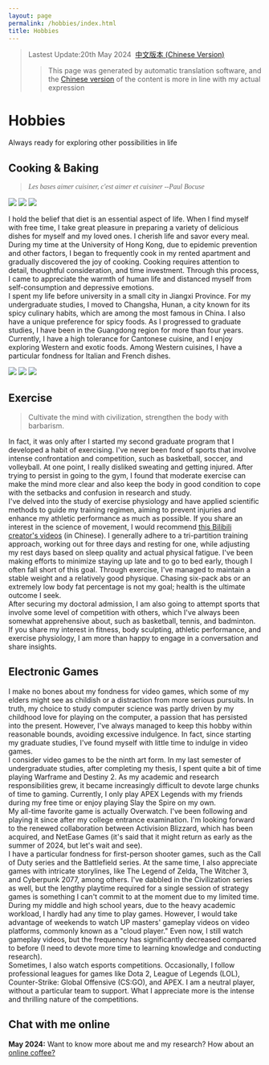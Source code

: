 ```yaml
---
layout: page
permalink: /hobbies/index.html
title: Hobbies
---
```


> Lastest Update:20th May 2024&nbsp;  [中文版本 (Chinese Version)](https://heliumpeng.github.io/file/hobbies-zh/)
>> This page was generated by automatic translation software, and the [Chinese version](https://heliumpeng.github.io/file/hobbies-zh/) of the content is more in line with my actual expression

# Hobbies
Always ready for exploring other possibilities in life

## Cooking & Baking

<!-- <div class="third">
<img src="/images/swimming2.JPG">
<img src="/images/swimming.JPG">
<img src="/images/surfing1.JPG">
</div> -->
> <font face="Italic">*Les bases aimer cuisiner, c'est aimer et cuisiner*
> *--Paul Bocuse*</font>

<div class="third">
<img src="/images/hobbies/煎牛排.jpg">
<img src="/images/hobbies/托斯卡纳三文鱼.jpg">
<img src="/images/hobbies/英式全餐.jpg">
</div>

I hold the belief that diet is an essential aspect of life. When I find myself with free time, I take great pleasure in preparing a variety of delicious dishes for myself and my loved ones. I cherish life and savor every meal.<br>
During my time at the University of Hong Kong, due to epidemic prevention and other factors, I began to frequently cook in my rented apartment and gradually discovered the joy of cooking. Cooking requires attention to detail, thoughtful consideration, and time investment. Through this process, I came to appreciate the warmth of human life and distanced myself from self-consumption and depressive emotions.<br>
I spent my life before university in a small city in Jiangxi Province. For my undergraduate studies, I moved to Changsha, Hunan, a city known for its spicy culinary habits, which are among the most famous in China. I also have a unique preference for spicy foods. As I progressed to graduate studies, I have been in the Guangdong region for more than four years. Currently, I have a high tolerance for Cantonese cuisine, and I enjoy exploring Western and exotic foods. Among Western cuisines, I have a particular fondness for Italian and French dishes.
<div class="third">
<img src="/images/hobbies/三杯鸡.jpg">
<img src="/images/hobbies/新疆炒米粉.jpg">
<img src="/images/hobbies/胡萝卜土豆炖牛腩.jpg">
</div>

## Exercise

<!-- <div class="third">
<img src="/images/prelection1.JPG">
<img src="/images/speech1.JPG">
<img src="/images/speech3.JPG">
</div> -->
> Cultivate the mind with civilization, strengthen the body with barbarism.

In fact, it was only after I started my second graduate program that I developed a habit of exercising. I've never been fond of sports that involve intense confrontation and competition, such as basketball, soccer, and volleyball. At one point, I really disliked sweating and getting injured. After trying to persist in going to the gym, I found that moderate exercise can make the mind more clear and also keep the body in good condition to cope with the setbacks and confusion in research and study.<br>
I've delved into the study of exercise physiology and have applied scientific methods to guide my training regimen, aiming to prevent injuries and enhance my athletic performance as much as possible. If you share an interest in the science of movement, I would recommend [this Bilibili creator's videos](https://space.bilibili.com/1879203169?spm_id_from=333.337.search-card.all.click) (in Chinese). I generally adhere to a tri-partition training approach, working out for three days and resting for one, while adjusting my rest days based on sleep quality and actual physical fatigue. I've been making efforts to minimize staying up late and to go to bed early, though I often fall short of this goal. Through exercise, I've managed to maintain a stable weight and a relatively good physique. Chasing six-pack abs or an extremely low body fat percentage is not my goal; health is the ultimate outcome I seek.<br>
After securing my doctoral admission, I am also going to attempt sports that involve some level of competition with others, which I've always been somewhat apprehensive about, such as basketball, tennis, and badminton. If you share my interest in fitness, body sculpting, athletic performance, and exercise physiology, I am more than happy to engage in a conversation and share insights.

## Electronic Games

I make no bones about my fondness for video games, which some of my elders might see as childish or a distraction from more serious pursuits. In truth, my choice to study computer science was partly driven by my childhood love for playing on the computer, a passion that has persisted into the present. However, I've always managed to keep this hobby within reasonable bounds, avoiding excessive indulgence. In fact, since starting my graduate studies, I've found myself with little time to indulge in video games.<br>
I consider video games to be the ninth art form. In my last semester of undergraduate studies, after completing my thesis, I spent quite a bit of time playing Warframe and Destiny 2. As my academic and research responsibilities grew, it became increasingly difficult to devote large chunks of time to gaming. Currently, I only play APEX Legends with my friends during my free time or enjoy playing Slay the Spire on my own.<br>
My all-time favorite game is actually Overwatch. I've been following and playing it since after my college entrance examination. I'm looking forward to the renewed collaboration between Activision Blizzard, which has been acquired, and NetEase Games (it's said that it might return as early as the summer of 2024, but let's wait and see).<br>
I have a particular fondness for first-person shooter games, such as the Call of Duty series and the Battlefield series. At the same time, I also appreciate games with intricate storylines, like The Legend of Zelda, The Witcher 3, and Cyberpunk 2077, among others. I've dabbled in the Civilization series as well, but the lengthy playtime required for a single session of strategy games is something I can't commit to at the moment due to my limited time.<br>
During my middle and high school years, due to the heavy academic workload, I hardly had any time to play games. However, I would take advantage of weekends to watch UP masters' gameplay videos on video platforms, commonly known as a "cloud player." Even now, I still watch gameplay videos, but the frequency has significantly decreased compared to before (I need to devote more time to learning knowledge and conducting research).<br>
Sometimes, I also watch esports competitions. Occasionally, I follow professional leagues for games like Dota 2, League of Legends (LOL), Counter-Strike: Global Offensive (CS:GO), and APEX. I am a neutral player, without a particular team to support. What I appreciate more is the intense and thrilling nature of the competitions.

## Chat with me online

**May 2024:** Want to know more about me and my research? How about an [online coffee?](https://calendly.com/heliumbob/how-about-an-online-coffee-with-helium)

<!-- Calendly inline widget begin -->
<div class="calendly-inline-widget" data-url="https://calendly.com/heliumbob/how-about-an-online-coffee-with-helium" style="min-width:320px;height:700px;"></div>
<script type="text/javascript" src="https://assets.calendly.com/assets/external/widget.js" async></script>
<!-- Calendly inline widget end -->

